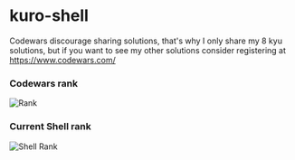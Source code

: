 # kuro-shell

Codewars discourage sharing solutions, that's why I only share my 8 kyu solutions, but if you want to see my other solutions consider registering at https://www.codewars.com/

### Codewars rank
![Rank](https://www.codewars.com/users/kurovale/badges/large)

### Current Shell rank

![Shell Rank](https://shields.io/badge/-7%20kyu-white?logo=windowsterminal&style=for-the-badge&logoColor=89e051)
